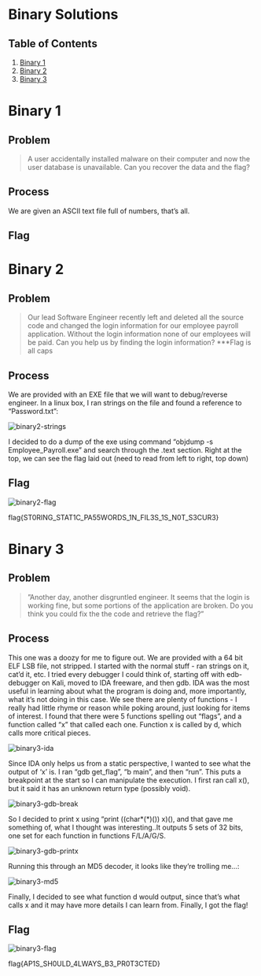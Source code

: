 # Binary Solutions
## Table of Contents
1. [Binary 1](#Binary-1)
2. [Binary 2](#Binary-2)
3. [Binary 3](#Binary-3)


# Binary 1
## Problem
>A user accidentally installed malware on their computer and now the user database is unavailable. Can you recover the data and the flag?

## Process
We are given an ASCII text file full of numbers, that’s all.

## Flag

# Binary 2
## Problem
>Our lead Software Engineer recently left and deleted all the source code and changed the login information for our employee payroll application. Without the login information none of our employees will be paid. Can you help us by finding the login information?
***Flag is all caps

## Process
We are provided with an EXE file that we will want to debug/reverse engineer.  In a linux box, I ran strings on the file and found a reference to “Password.txt”:

![binary2-strings](https://github.com/ryokubaka/CTF-Write-Ups/blob/master/NeverLAN-CTF-2019/Binary/Images/binary2-strings.jpg?raw=true)

I decided to do a dump of the exe using command “objdump -s Employee_Payroll.exe” and search through the .text section. Right at the top, we can see the flag laid out (need to read from left to right, top down)

## Flag

![binary2-flag](https://github.com/ryokubaka/CTF-Write-Ups/blob/master/NeverLAN-CTF-2019/Binary/Images/binary2-flag.jpg?raw=true)

flag{ST0RING_STAT1C_PA55WORDS_1N_FIL3S_1S_N0T_S3CUR3}

# Binary 3
## Problem
>”Another day, another disgruntled engineer. It seems that the login is working fine, but some portions of the application are broken. Do you think you could fix the the code and retrieve the flag?”

## Process
This one was a doozy for me to figure out. We are provided with a 64 bit ELF LSB file, not stripped. I started with the normal stuff - ran strings on it, cat’d it, etc.
I tried every debugger I could think of, starting off with edb-debugger on Kali, moved to IDA freeware, and then gdb.  IDA was the most useful in learning about what the program is doing and, more importantly, what it’s not doing in this case.  We see there are plenty of functions - I really had little rhyme or reason while poking around, just looking for items of interest. I found that there were 5 functions spelling out “flags”, and a function called “x” that called each one.  Function x is called by d, which calls more critical pieces.

![binary3-ida](https://github.com/ryokubaka/CTF-Write-Ups/blob/master/NeverLAN-CTF-2019/Binary/Images/binary3-ida.jpg?raw=true)

Since IDA only helps us from a static perspective, I wanted to see what the output of ‘x’ is.  I ran “gdb get_flag”, “b main”, and then “run”.  This puts a breakpoint at the start so I can manipulate the execution.  I first ran call x(), but it said it has an unknown return type (possibly void). 

![binary3-gdb-break](https://github.com/ryokubaka/CTF-Write-Ups/blob/master/NeverLAN-CTF-2019/Binary/Images/binary3-gdb-break.jpg?raw=true)

So I decided to print x using “print ((char*(*)()) x)(), and that gave me something of, what I thought was interesting..It outputs 5 sets of 32 bits, one set for each function in functions F/L/A/G/S.

![binary3-gdb-printx](https://github.com/ryokubaka/CTF-Write-Ups/blob/master/NeverLAN-CTF-2019/Binary/Images/binary3-gdb-printx.jpg?raw=true)

Running this through an MD5 decoder, it looks like they’re trolling me…:

![binary3-md5](https://github.com/ryokubaka/CTF-Write-Ups/blob/master/NeverLAN-CTF-2019/Binary/Images/binary3-md5.jpg?raw=true)

Finally, I decided to see what function d would output, since that’s what calls x and it may have more details I can learn from.  Finally, I got the flag!

## Flag

![binary3-flag](https://github.com/ryokubaka/CTF-Write-Ups/blob/master/NeverLAN-CTF-2019/Binary/Images/binary3-flag.jpg?raw=true)

flag{AP1S_SH0ULD_4LWAYS_B3_PR0T3CTED}